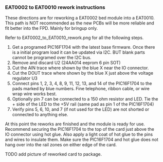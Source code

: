 ### EAT0002 to EAT0010 rework instructions

These directions are for reworking a EAT0002 bed module into a EAT0010. This path is NOT recommended as the new PCBs will be more reliable and fit better into the FPD. Mainly for bringup only. 

Refer to EAT0002_to_EAT0010_rework.png for all the following steps. 

1. Get a programed PIC16F1704 with the latest base firmware. Once there is a initial program load it can be updated via I2C. BUT blank parts cannot be programed over the I2C bus.  
1. Remove and discard U2 (24AA014 eeprom 6 pin SOT) 
1. Cut the AIN trace where shown by the blue X near the IO connector. 
1. Cut the DOUT trace where shown by the blue X just above the voltage regulator U3
1. Connect pins 1, 2, 3, 4, 8, 9, 11, 12, 13, and 14 of the PIC16F1704 to the pads marked by blue numbers. Fine telephone, ribbon cable, or wire wrap wire works best. 
1. Optionally pin 7 can be connected to a 150 ohm resistor and LED. Tie the + side of the LED to the +5V rail (same pad as pin 1 of the PIC16F1704) 
1. Verify pins 5, 6, 10, and 7 (if not used for the LED) are not shorted or connected to anything else. 

At this point the reworks are finished and the module is ready for use. Recommend securing the PIC16F1704 to the top of the card just above the IO connector using hot glue. Also apply a light coat of hot glue to the pins and wires to insulate them. Make sure the PIC16F1704 and hot glue does not hang over into the rail zones on either edge of the card. 

TODO add picture of reworked card to package.  